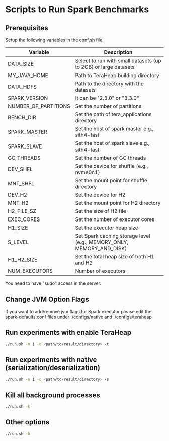 # Scripts to Run Spark Benchmarks

## Prerequisites
Setup the following variables in the conf.sh file.

| **Variable**            | **Description**                                                      |
|----------------------	  |-------------------------------------------------------------------   |
| DATA_SIZE               | Select to run with small datasets (up to 2GB) or large datasets      |
| MY_JAVA_HOME            | Path to TeraHeap building directory                                  |
| DATA_HDFS               | Path to the directory with the datasets                              |
| SPARK_VERSION           | It can be "2.3.0" or "3.3.0"                                         |
| NUMBER_OF_PARTITIONS    | Set the number of partitions                                         |
| BENCH_DIR               | Set the path of tera_applications directory                          | 
| SPARK_MASTER            | Set the host of spark master e.g., sith4-fast                        |
| SPARK_SLAVE             | Set the host of spark slave e.g., sith4-fast                         |
| GC_THREADS              | Set the number of GC threads                                         |
| DEV_SHFL                | Set the device for shuffle (e.g., nvme0n1)                           |
| MNT_SHFL                | Set the mount point for shuffle directory                            |
| DEV_H2                  | Set the device for H2                                                |
| MNT_H2                  | Set the mount point for H2 directory                                 |
| H2_FILE_SZ              | Set the size of H2 file                                              |
| EXEC_CORES              | Set the number of executor cores                                     |
| H1_SIZE                 | Set the executor heap size                                           |
| S_LEVEL                 | Set Spark caching storage level (e.g., MEMORY_ONLY, MEMORY_AND_DISK) |
| H1_H2_SIZE              | Set the total heap size of both H1 and H2                            |
| NUM_EXECUTORS           | Number of executors                                                  |

You need to have "sudo" access in the server.

## Change JVM Option Flags
If you want to add/remove jvm flags for Spark executor please edit the
spark-defaults.conf files under ./configs/native and
./configs/teraheap


## Run experiments with enable TeraHeap
```sh
./run.sh -n 1 -o <path/to/result/directory> -t
```
## Run experiments with native (serialization/deserialization)
```sh
./run.sh -n 1 -o <path/to/result/directory> -s
```

## Kill all background processes
```sh
./run.sh -k 
```

## Other options
```sh
./run.sh -h
```
